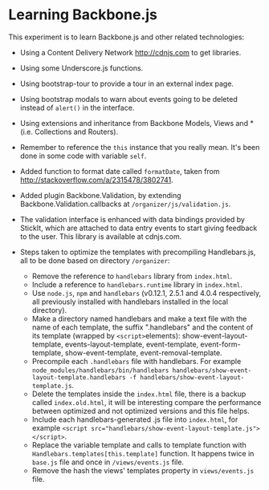 # Learning Backbone.js

This experiment is to learn Backbone.js and other related technologies:

- Using a Content Delivery Network http://cdnjs.com to get libraries.
- Using some Underscore.js functions.
- Using bootstrap-tour to provide a tour in an external index page.
- Using bootstrap modals to warn about events going to be deleted instead of  `alert()` in the interface.
- Using extensions and inheritance from Backbone Models, Views and * (i.e. Collections and Routers).
- Remember to reference the `this` instance that you really mean. It's been done in some code with variable `self`.
- Added function to format date called `formatDate`, taken from http://stackoverflow.com/a/2315478/3802741.
- Added plugin Backbone.Validation, by extending Backbone.Validation.callbacks at `/organizer/js/validation.js`.
- The validation interface is enhanced with data bindings provided by StickIt, which are attached to data entry events to start giving feedback to the user. This library is available at cdnjs.com.
- Steps taken to optimize the templates with precompiling Handlebars.js, all to be done based on directory `/organizer`:

    - Remove the reference to `handlebars` library from `index.html`.
    - Include a reference to `handlebars.runtime` library in `index.html`.
    - Use `node.js`, `npm` and `handlebars` (v0.12.1, 2.5.1 and 4.0.4 respectively, all previously installed with handlebars installed in the local directory).
    - Make a directory named handlebars and make a text file with the name of each template, the suffix ".handlebars" and the content of its template (wrapped by `<script>`elements): show-event-layout-template, events-layout-template, event-template, event-form-template, show-event-template, event-removal-template.
    - Precompile each `.handlebars` file with handlebars. For example `node_modules/handlebars/bin/handlebars handlebars/show-event-layout-template.handlebars -f handlebars/show-event-layout-template.js`.
    - Delete the templates inside the `index.html` file, there is a backup called `index.old.html`, it will be interesting compare the performance between optimized and not optimized versions and this file helps.
    - Include each handlebars-generated .js file into `index.html`, for example `<script src="handlebars/show-event-layout-template.js"></script>`.
    - Replace the variable template and calls to template function with `Handlebars.templates[this.template]` function. It happens twice in `base.js` file and once in `/views/events.js` file.
    - Remove the hash the views' templates property in `views/events.js` file.



